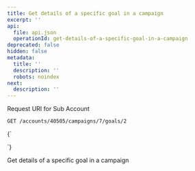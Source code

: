 ```yaml
---
title: Get details of a specific goal in a campaign
excerpt: ''
api:
  file: api.json
  operationId: get-details-of-a-specific-goal-in-a-campaign
deprecated: false
hidden: false
metadata:
  title: ''
  description: ''
  robots: noindex
next:
  description: ''
---
```

Request URI for Sub Account

```
GET /accounts/40505/campaigns/7/goals/2
```

<HTMLBlock>{`
<div></div>

<style></style>
`}</HTMLBlock>

Get details of a specific goal in a campaign